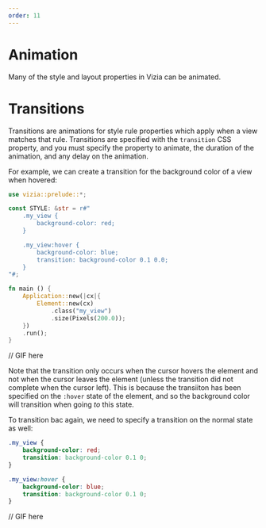 ```yaml
---
order: 11
---
```


# Animation

Many of the style and layout properties in Vizia can be animated.

# Transitions

Transitions are animations for style rule properties which apply when a view matches that rule. Transitions are specified with the `transition` CSS property, and you must specify the property to animate, the duration of the animation, and any delay on the animation.

For example, we can create a transition for the background color of a view when hovered:

```rust
use vizia::prelude::*;

const STYLE: &str = r#"
    .my_view {
        background-color: red;
    }

    .my_view:hover {
        background-color: blue;
        transition: background-color 0.1 0.0;
    }
"#;

fn main () {
    Application::new(|cx|{
        Element::new(cx)
            .class("my_view")
            .size(Pixels(200.0));
    })
    .run();
}

```

// GIF here

Note that the transition only occurs when the cursor hovers the element and not when the cursor leaves the element (unless the transition did not complete when the cursor left). This is because the transiiton has been specified on the `:hover` state of the element, and so the background color will transition when going _to_ this state.

To transition bac again, we need to specify a transition on the normal state as well:

```css
.my_view {
	background-color: red;
	transition: background-color 0.1 0;
}

.my_view:hover {
	background-color: blue;
	transition: background-color 0.1 0;
}
```

// GIF here
